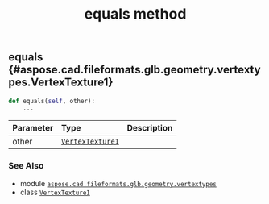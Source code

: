 ﻿---
title: equals method
second_title: Aspose.CAD for Python via .NET API References
description: 
type: docs
weight: 40
url: /python-net/aspose.cad.fileformats.glb.geometry.vertextypes/vertextexture1/equals/
is_root: false
---

## equals {#aspose.cad.fileformats.glb.geometry.vertextypes.VertexTexture1}





```python
def equals(self, other):
    ...
```


| Parameter | Type | Description |
| :- | :- | :- |
| other | [`VertexTexture1`](/cad/python-net/aspose.cad.fileformats.glb.geometry.vertextypes/vertextexture1) |  |



### See Also
* module [`aspose.cad.fileformats.glb.geometry.vertextypes`](../../)
* class [`VertexTexture1`](/cad/python-net/aspose.cad.fileformats.glb.geometry.vertextypes/vertextexture1)
